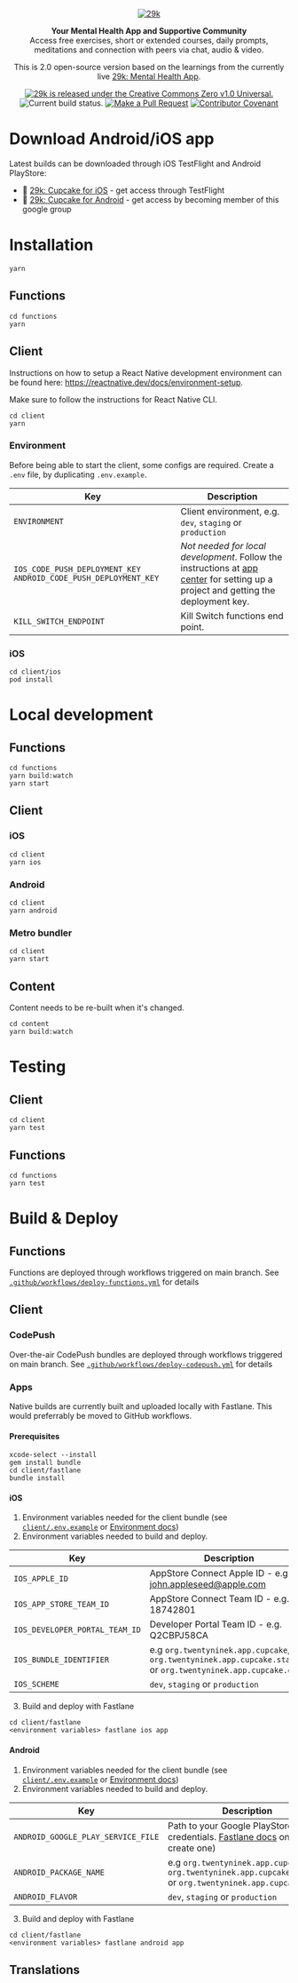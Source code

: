 <div align="center">

[![29k](https://user-images.githubusercontent.com/474066/174894987-58605dd7-86b8-4455-9c86-f17346f4e213.png)](https://29k.org)

</div>

<p align="center">
  <strong>Your Mental Health App and Supportive Community</strong></br>
  Access free exercises, short or extended courses, daily prompts, meditations and connection with peers via chat, audio & video.
</p>

<p align="center">
  This is 2.0 open-source version based on the learnings from the currently live <a href="https://app.29k.org/download">29k: Mental Health App</a>.
</p>

<p align="center">
  <a href="https://github.com/29ki/29k/blob/HEAD/LICENSE">
    <img src="https://img.shields.io/github/license/29ki/29k" alt="29k is released under the Creative Commons Zero v1.0 Universal." />
  </a>
  <img src="https://github.com/29ki/29k/actions/workflows/test.yml/badge.svg" alt="Current build status." />
  <a href="http://makeapullrequest.com"><img src="https://img.shields.io/badge/PRs-welcome-brightgreen.svg" alt="Make a Pull Request"></a>
  <a href="code_of_conduct.md"><img src="https://img.shields.io/badge/Contributor%20Covenant-2.1-4baaaa.svg" alt="Contributor Covenant"></a>
</p>



# Download Android/iOS app

Latest builds can be downloaded through iOS TestFlight and Android PlayStore:

- 🍎 [29k: Cupcake for iOS](https://testflight.apple.com/join/0VdruQ6z) - get access through TestFlight
- 🤖 [29k: Cupcake for Android](https://groups.google.com/u/1/a/29k.org/g/android-beta-test) - get access by becoming member of this google group

# Installation

```
yarn
```

## Functions

```
cd functions
yarn
```

## Client

Instructions on how to setup a React Native development environment can be found here: https://reactnative.dev/docs/environment-setup.

Make sure to follow the instructions for React Native CLI.

```
cd client
yarn
```

### Environment

Before being able to start the client, some configs are required.
Create a `.env` file, by duplicating `.env.example`.

| Key                                                               | Description                                                                                                                                                                                                                                                                           |
| ----------------------------------------------------------------- | ------------------------------------------------------------------------------------------------------------------------------------------------------------------------------------------------------------------------------------------------------------------------------------- |
| `ENVIRONMENT`                                                     | Client environment, e.g. `dev`, `staging` or `production`                                                                                                                                                                                                                             |
| `IOS_CODE_PUSH_DEPLOYMENT_KEY` `ANDROID_CODE_PUSH_DEPLOYMENT_KEY` | _Not needed for local development_. Follow the instructions at [app center](https://docs.microsoft.com/en-us/appcenter/sdk/getting-started/react-native#2-create-your-app-in-the-app-center-portal-to-obtain-the-app-secret) for setting up a project and getting the deployment key. |
| `KILL_SWITCH_ENDPOINT`                                            | Kill Switch functions end point.                                                                                                                                                                                                                                                      |

### iOS

```
cd client/ios
pod install
```

# Local development

## Functions

```
cd functions
yarn build:watch
yarn start
```

## Client

### iOS

```
cd client
yarn ios
```

### Android

```
cd client
yarn android
```

### Metro bundler

```
cd client
yarn start
```

## Content

Content needs to be re-built when it's changed.

```
cd content
yarn build:watch
```

# Testing

## Client

```
cd client
yarn test
```

## Functions

```
cd functions
yarn test
```

# Build & Deploy

## Functions

Functions are deployed through workflows triggered on main branch. See [`.github/workflows/deploy-functions.yml`](https://github.com/29ki/29k/blob/main/.github/workflows/deploy-functions.yml) for details

## Client

### CodePush

Over-the-air CodePush bundles are deployed through workflows triggered on main branch. See [`.github/workflows/deploy-codepush.yml`](https://github.com/29ki/29k/blob/main/.github/workflows/deploy-codepush.yml) for details

### Apps

Native builds are currently built and uploaded locally with Fastlane. This would preferrably be moved to GitHub workflows.

#### Prerequisites

```
xcode-select --install
gem install bundle
cd client/fastlane
bundle install
```

#### iOS

1. Environment variables needed for the client bundle (see [`client/.env.example`](https://github.com/29ki/29k/blob/main/client/.env.example) or [Environment docs](https://github.com/29ki/29k#environment))
2. Environment variables needed to build and deploy.

| Key                            | Description                                                                                                   |
| ------------------------------ | ------------------------------------------------------------------------------------------------------------- |
| `IOS_APPLE_ID`                 | AppStore Connect Apple ID - e.g. john.appleseed@apple.com                                                     |
| `IOS_APP_STORE_TEAM_ID`        | AppStore Connect Team ID - e.g. 18742801                                                                      |
| `IOS_DEVELOPER_PORTAL_TEAM_ID` | Developer Portal Team ID - e.g. Q2CBPJ58CA                                                                    |
| `IOS_BUNDLE_IDENTIFIER`        | e.g `org.twentyninek.app.cupcake`, `org.twentyninek.app.cupcake.staging` or `org.twentyninek.app.cupcake.dev` |
| `IOS_SCHEME`                   | `dev`, `staging` or `production`                                                                              |

3. Build and deploy with Fastlane

```
cd client/fastlane
<environment variables> fastlane ios app
```

#### Android

1. Environment variables needed for the client bundle (see [`client/.env.example`](https://github.com/29ki/29k/blob/main/client/.env.example) or [Environment docs](https://github.com/29ki/29k#environment))
2. Environment variables needed to build and deploy.

| Key                                | Description                                                                                                                                                                  |
| ---------------------------------- | ---------------------------------------------------------------------------------------------------------------------------------------------------------------------------- |
| `ANDROID_GOOGLE_PLAY_SERVICE_FILE` | Path to your Google PlayStore credentials. [Fastlane docs](https://docs.fastlane.tools/getting-started/android/setup/#collect-your-google-credentials) on how to create one) |
| `ANDROID_PACKAGE_NAME`             | e.g `org.twentyninek.app.cupcake`, `org.twentyninek.app.cupcake.staging` or `org.twentyninek.app.cupcake.dev`                                                                |
| `ANDROID_FLAVOR`                   | `dev`, `staging` or `production`                                                                                                                                             |

3. Build and deploy with Fastlane

```
cd client/fastlane
<environment variables> fastlane android app
```

## Translations
